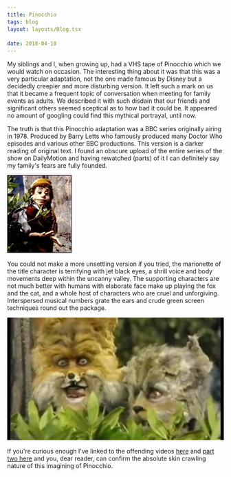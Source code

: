 ```yaml
---
title: Pinocchio
tags: blog
layout: layouts/Blog.tsx

date: 2018-04-18
---
```


My siblings and I, when growing up, had a VHS tape of Pinocchio which we would watch on occasion. The interesting thing about it was that this was a very particular adaptation, not the one made famous by Disney but a decidedly creepier and more disturbing version. It left such a mark on us that it became a frequent topic of conversation when meeting for family events as adults. We described it with such disdain that our friends and significant others seemed sceptical as to how bad it could be. It appeared no amount of googling could find this mythical portrayal, until now.

<!--more-->

The truth is that this Pinocchio adaptation was a BBC series originally airing in 1978. Produced by Barry Letts who famously produced many Doctor Who episodes and various other BBC productions. This version is a darker reading of original text. I found an obscure upload of the entire series of the show on DailyMotion and having rewatched (parts) of it I can definitely say my family's fears are fully founded.

![Look at this god damn nightmare](/img/pinocchio.jpg)

You could not make a more unsettling version if you tried, the marionette of the title character is terrifying with jet black eyes, a shrill voice and body movements deep within the uncanny valley. The supporting characters are not much better with humans with elaborate face make up playing the fox and the cat, and a whole host of characters who are cruel and unforgiving. Interspersed musical numbers grate the ears and crude green screen techniques round out the package.

![More nightmares](/img/pinocchio_cat_fox.jpg)

If you're curious enough I've linked to the offending videos [here](http://www.dailymotion.com/video/x16gdo4) and [part two here](http://www.dailymotion.com/video/x16hhk0) and you, dear reader, can confirm the absolute skin crawling nature of this imagining of Pinocchio.
